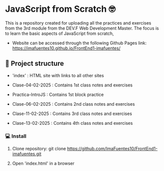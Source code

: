 # JavaScript from Scratch 🤓

This is a repository created for uploading all the practices and exercises from the 3rd module from the DEV.F Web Development Master. 
The focus is to learn the basic aspects of JavaScript from scratch,

* Website can be accessed through the following Github Pages link: https://imafuentes10.github.io/FrontEnd1-imafuentes/

## 📜 Project structure

- 'index' : HTML site with links to all other sites

- Clase-04-02-2025 : Contains 1st class notes and exercises
  
- Practica-IntroJS : Contains 1st block practice

- Clase-06-02-2025 : Contains 2nd class notes and exercises

- Clase-11-02-2025 : Contains 3rd class notes and exercises

- Clase-13-02-2025 : Contains 4th class notes and exercises


### 💻 Install

1. Clone repository:
        git clone https://github.com/ImaFuentes10/FrontEnd1-imafuentes.git

2. Open 'index.html' in a browser
